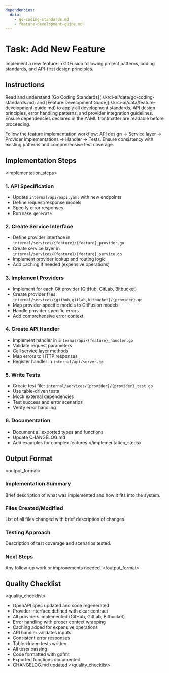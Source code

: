 ```yaml
---
dependencies:
  data:
    - go-coding-standards.md
    - feature-development-guide.md
---
```


# Task: Add New Feature

Implement a new feature in GitFusion following project patterns, coding standards, and API-first design principles.

## Instructions

<instructions>
Read and understand [Go Coding Standards](./.krci-ai/data/go-coding-standards.md) and [Feature Development Guide](./.krci-ai/data/feature-development-guide.md) to apply all development standards, API design principles, error handling patterns, and provider integration guidelines. Ensure dependencies declared in the YAML frontmatter are readable before proceeding.

Follow the feature implementation workflow: API design → Service layer → Provider implementations → Handler → Tests. Ensure consistency with existing patterns and comprehensive test coverage.
</instructions>

## Implementation Steps

<implementation_steps>

### 1. API Specification

- Update `internal/api/oapi.yaml` with new endpoints
- Define request/response models
- Specify error responses
- Run `make generate`

### 2. Create Service Interface

- Define provider interface in `internal/services/{feature}/{feature}_provider.go`
- Create service layer in `internal/services/{feature}/{feature}_service.go`
- Implement provider lookup and routing logic
- Add caching if needed (expensive operations)

### 3. Implement Providers

- Implement for each Git provider (GitHub, GitLab, Bitbucket)
- Create provider files: `internal/services/{github,gitlab,bitbucket}/{provider}.go`
- Map provider-specific models to GitFusion models
- Handle provider-specific errors
- Add comprehensive error context

### 4. Create API Handler

- Implement handler in `internal/api/{feature}_handler.go`
- Validate request parameters
- Call service layer methods
- Map errors to HTTP responses
- Register handler in `internal/api/server.go`

### 5. Write Tests

- Create test file: `internal/services/{provider}/{provider}_test.go`
- Use table-driven tests
- Mock external dependencies
- Test success and error scenarios
- Verify error handling

### 6. Documentation

- Document all exported types and functions
- Update CHANGELOG.md
- Add examples for complex features
</implementation_steps>

## Output Format

<output_format>

### Implementation Summary

Brief description of what was implemented and how it fits into the system.

### Files Created/Modified

List of all files changed with brief description of changes.

### Testing Approach

Description of test coverage and scenarios tested.

### Next Steps

Any follow-up work or improvements needed.
</output_format>

## Quality Checklist

<quality_checklist>

- OpenAPI spec updated and code regenerated
- Provider interface defined with clear contract
- All providers implemented (GitHub, GitLab, Bitbucket)
- Error handling with proper context wrapping
- Caching added for expensive operations
- API handler validates inputs
- Consistent error responses
- Table-driven tests written
- All tests passing
- Code formatted with gofmt
- Exported functions documented
- CHANGELOG.md updated
</quality_checklist>
